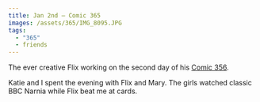 ```yaml
---
title: Jan 2nd — Comic 365
images: /assets/365/IMG_8095.JPG
tags:
  - "365"
  - friends
---
```

The ever creative Flix working on the second day of his [Comic 356](http://mockingbirdcomic.com/comic-365/).

Katie and I spent the evening with Flix and Mary. The girls watched classic BBC Narnia while Flix beat me at cards.